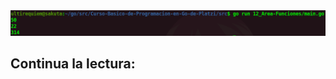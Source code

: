 <div align="center">
<a href="https://youtu.be/klB_dwQGoUA"><img src="./../../img/12-min.png"/></a>
</div>

## Continua la lectura: